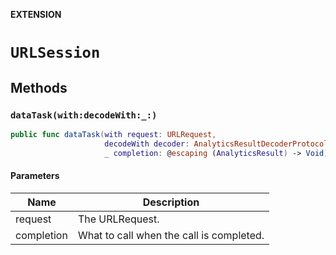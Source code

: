 **EXTENSION**

# `URLSession`

## Methods
### `dataTask(with:decodeWith:_:)`

```swift
public func dataTask(with request: URLRequest,
                     decodeWith decoder: AnalyticsResultDecoderProtocol,
                     _ completion: @escaping (AnalyticsResult) -> Void) -> URLSessionableDataTask
```

#### Parameters

| Name | Description |
| ---- | ----------- |
| request | The URLRequest. |
| completion | What to call when the call is completed. |